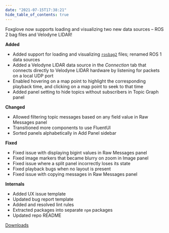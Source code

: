 ```yaml
---
date: "2021-07-15T17:38:21"
hide_table_of_contents: true
---
```


Foxglove now supports loading and visualizing two new data sources – ROS 2 bag files and Velodyne LIDAR!

**Added**

- Added support for loading and visualizing [`rosbag2`](https://github.com/ros2/rosbag2) files; renamed ROS 1 data sources
- Added a Velodyne LIDAR data source in the _Connection_ tab that connects directly to Velodyne LIDAR hardware by listening for packets on a local UDP port
- Enabled hovering on a map point to highlight the corresponding playback time, and clicking on a map point to seek to that time
- Added panel setting to hide topics without subscribers in Topic Graph panel

**Changed**

- Allowed filtering topic messages based on any field value in Raw Messages panel
- Transitioned more components to use FluentUI
- Sorted panels alphabetically in Add Panel sidebar

**Fixed**

- Fixed issue with displaying bigint values in Raw Messages panel
- Fixed image markers that became blurry on zoom in Image panel
- Fixed issue where a split panel incorrectly loses its state
- Fixed playback bugs when no layout is present
- Fixed issue with copying messages in Raw Messages panel

**Internals**

- Added UX issue template
- Updated bug report template
- Added and resolved lint rules
- Extracted packages into separate `npm` packages
- Updated repo README

[Downloads](https://github.com/foxglove/studio/releases/tag/v0.13.0)
